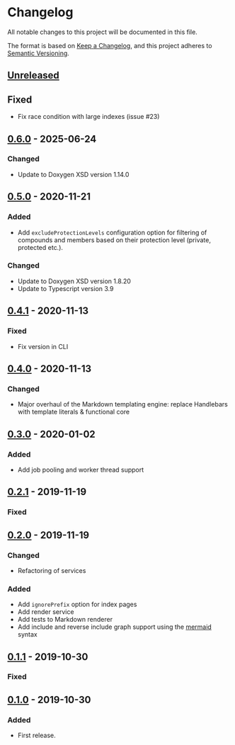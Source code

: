# Changelog

All notable changes to this project will be documented in this file.

The format is based on [Keep a Changelog](https://keepachangelog.com/en/1.0.0/),
and this project adheres to [Semantic Versioning](https://semver.org/spec/v2.0.0.html).

## [Unreleased]

## Fixed

- Fix race condition with large indexes (issue #23)

## [0.6.0] - 2025-06-24

### Changed

- Update to Doxygen XSD version 1.14.0

## [0.5.0] - 2020-11-21

### Added

- Add `excludeProtectionLevels` configuration option for filtering of compounds
  and members based on their protection level (private, protected etc.).

### Changed

- Update to Doxygen XSD version 1.8.20
- Update to Typescript version 3.9

## [0.4.1] - 2020-11-13

### Fixed

- Fix version in CLI

## [0.4.0] - 2020-11-13

### Changed

- Major overhaul of the Markdown templating engine: replace Handlebars with
  template literals & functional core

## [0.3.0] - 2020-01-02

### Added

- Add job pooling and worker thread support

## [0.2.1] - 2019-11-19

### Fixed

## [0.2.0] - 2019-11-19

### Changed

- Refactoring of services

### Added

- Add `ignorePrefix` option for index pages
- Add render service
- Add tests to Markdown renderer
- Add include and reverse include graph support using the [mermaid](https://mermaidjs.github.io/#/?id=mermaid) syntax

## [0.1.1] - 2019-10-30

### Fixed

## [0.1.0] - 2019-10-30

### Added

- First release.

[unreleased]: https://github.com/fredericbonnet/seaborg/compare/v0.6.0...HEAD
[0.6.0]: https://github.com/fredericbonnet/seaborg/compare/v0.5.0...v0.6.0
[0.5.0]: https://github.com/fredericbonnet/seaborg/compare/v0.4.1...v0.5.0
[0.4.1]: https://github.com/fredericbonnet/seaborg/compare/v0.4.0...v0.4.1
[0.4.0]: https://github.com/fredericbonnet/seaborg/compare/v0.3.0...v0.4.0
[0.3.0]: https://github.com/fredericbonnet/seaborg/compare/v0.2.1...v0.3.0
[0.2.1]: https://github.com/fredericbonnet/seaborg/compare/v0.2.0...v0.2.1
[0.2.0]: https://github.com/fredericbonnet/seaborg/compare/v0.1.1...v0.2.0
[0.1.1]: https://github.com/fredericbonnet/seaborg/compare/v0.1.0...v0.1.1
[0.1.0]: https://github.com/fredericbonnet/seaborg/releases/tag/v0.1.0
